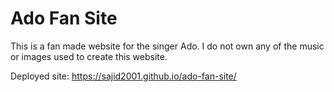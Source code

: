 # Ado Fan Site

This is a fan made website for the singer Ado. I do not own any of the music or images used to create this website.

Deployed site: https://sajid2001.github.io/ado-fan-site/
